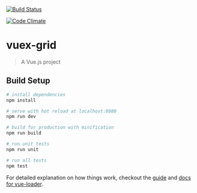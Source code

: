 [![Build Status](https://travis-ci.org/wekilledit/vuex-grid.svg?branch=master)](https://travis-ci.org/wekilledit/vuex-grid)

[![Code Climate](https://codeclimate.com/github/wekilledit/vuex-grid/badges/gpa.svg)](https://codeclimate.com/github/wekilledit/vuex-grid)

# vuex-grid

> A Vue.js project

## Build Setup

``` bash
# install dependencies
npm install

# serve with hot reload at localhost:8080
npm run dev

# build for production with minification
npm run build

# run unit tests
npm run unit

# run all tests
npm test
```

For detailed explanation on how things work, checkout the [guide](http://vuejs-templates.github.io/webpack/) and [docs for vue-loader](http://vuejs.github.io/vue-loader).
